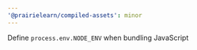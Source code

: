 ```yaml
---
'@prairielearn/compiled-assets': minor
---
```


Define `process.env.NODE_ENV` when bundling JavaScript
